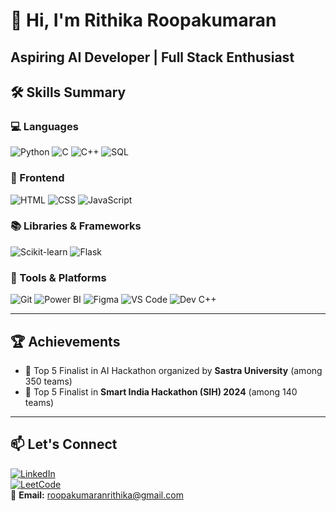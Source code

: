 # 👋 Hi, I'm Rithika Roopakumaran

Aspiring AI Developer | Full Stack Enthusiast 
---

## 🛠️ Skills Summary

### 💻 Languages  
![Python](https://img.shields.io/badge/Python-3776AB?style=flat&logo=python&logoColor=white)
![C](https://img.shields.io/badge/C-00599C?style=flat&logo=c&logoColor=white)
![C++](https://img.shields.io/badge/C++-00599C?style=flat&logo=c%2B%2B&logoColor=white)
![SQL](https://img.shields.io/badge/SQL-4479A1?style=flat&logo=postgresql&logoColor=white)

### 🎨 Frontend  
![HTML](https://img.shields.io/badge/HTML5-E34F26?style=flat&logo=html5&logoColor=white)
![CSS](https://img.shields.io/badge/CSS3-1572B6?style=flat&logo=css3&logoColor=white)
![JavaScript](https://img.shields.io/badge/JavaScript-F7DF1E?style=flat&logo=javascript&logoColor=black)

### 📚 Libraries & Frameworks  
![Scikit-learn](https://img.shields.io/badge/Scikit--learn-F7931E?style=flat&logo=scikit-learn&logoColor=white)
![Flask](https://img.shields.io/badge/Flask-000000?style=flat&logo=flask&logoColor=white)

### 🧰 Tools & Platforms  
![Git](https://img.shields.io/badge/Git-F05032?style=flat&logo=git&logoColor=white)
![Power BI](https://img.shields.io/badge/Power%20BI-F2C811?style=flat&logo=powerbi&logoColor=black)
![Figma](https://img.shields.io/badge/Figma-F24E1E?style=flat&logo=figma&logoColor=white)
![VS Code](https://img.shields.io/badge/VS%20Code-007ACC?style=flat&logo=visual-studio-code&logoColor=white)
![Dev C++](https://img.shields.io/badge/Dev--C++-blue?style=flat&logo=c%2B%2B&logoColor=white)

---

## 🏆 Achievements

- 🥇 Top 5 Finalist in AI Hackathon organized by **Sastra University** (among 350 teams)  
- 🏅 Top 5 Finalist in **Smart India Hackathon (SIH) 2024** (among 140 teams)

---

## 📫 Let's Connect

[![LinkedIn](https://img.shields.io/badge/LinkedIn-0A66C2?style=flat&logo=linkedin&logoColor=white)](https://www.linkedin.com/in/rithika-roopakumaran-235956212)  
[![LeetCode](https://img.shields.io/badge/LeetCode-FFA116?style=flat&logo=leetcode&logoColor=white)](https://leetcode.com/u/rrithika_201/)  
📧 **Email:** [roopakumaranrithika@gmail.com](mailto:roopakumaranrithika@gmail.com)
